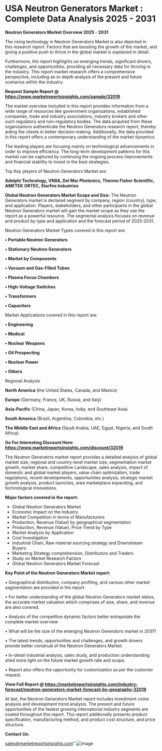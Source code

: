  # USA Neutron Generators Market : Complete Data Analysis 2025 - 2031

<Strong> Neutron Generators Market Overview 2025 - 2031</strong>

The rising technology in Neutron Generators Market is also depicted in this research report. Factors that are boosting the growth of the market, and giving a positive push to thrive in the global market is explained in detail.

Furthermore, the report highlights on emerging trends, significant drivers, challenges, and opportunities, providing all necessary data for thriving in the industry. This report market research offers a comprehensive perspective, including an in-depth analysis of the present and future scenarios within the industry.

<strong>Request Sample Report @ <a href=https://www.marketreportsinsights.com/sample/32019>https://www.marketreportsinsights.com/sample/32019</a></strong>

The market overview included in this report provides information from a wide range of resources like government organizations, established companies, trade and industry associations, industry brokers and other such regulatory and non-regulatory bodies. The data acquired from these organizations authenticate the Neutron Generators research report, thereby aiding the clients in better decision making. Additionally, the data provided in this report offers a contemporary understanding of the market dynamics.

The leading players are focusing mainly on technological advancements in order to improve efficiency. The long-term development patterns for this market can be captured by continuing the ongoing process improvements and financial stability to invest in the best strategies.

Top Key players of Neutron Generators Market are:

<strong>Adelphi Technology, VNIIA, Del Mar Photonics, Thermo Fisher Scientific, AMETEK ORTEC, Starfire Industries</strong>

<strong><b>Global Neutron Generators Market Scope and Size:</b></strong>
The Neutron Generators market is declared segment by company, region (country), type, and application. Players, stakeholders, and other participants in the global Neutron Generators market will gain the market scope as they use the report as a powerful resource. The segmental analysis focuses on revenue and product by type and application and the forecast period of 2025-2031.

Neutron Generators Market Types covered in this report are:

<strong>• Portable Neutron Generators

• Stationary Neutron Generators

• Market by Components

• Vacuum and Gas-Filled Tubes

• Plasma Focus Chambers

• High-Voltage Switches

• Transformers

• Capacitors</strong>

Market Applications covered in this report are:

<strong>• Engineering

• Medical

• Nuclear Weapons

• Oil Prospecting

• Nuclear Power

• Others</strong> 

Regional Analysis

<strong>North America</strong> (the United States, Canada, and Mexico)

<strong>Europe</strong> (Germany, France, UK, Russia, and Italy)

<strong>Asia-Pacific</strong> (China, Japan, Korea, India, and Southeast Asia)

<strong>South America</strong> (Brazil, Argentina, Colombia, etc.)

<strong>The Middle East and Africa</strong> (Saudi Arabia, UAE, Egypt, Nigeria, and South Africa)

<strong>Go For Interesting Discount Here: <a href=https://www.marketreportsinsights.com/discount/32019>https://www.marketreportsinsights.com/discount/32019</a></strong>

The Neutron Generators market report provides a detailed analysis of global market size, regional and country-level market size, segmentation market growth, market share, competitive Landscape, sales analysis, impact of domestic and global market players, value chain optimization, trade regulations, recent developments, opportunities analysis, strategic market growth analysis, product launches, area marketplace expanding, and technological innovations.

<strong><b>Major factors covered in the report:</b></strong>
<ul>
  <li>Global Neutron Generators Market </li>
  <li>Economic Impact on the Industry</li>
  <li>Market Competition in terms of Manufacturers</li>
  <li>Production, Revenue (Value) by geographical segmentation</li>
  <li>Production, Revenue (Value), Price Trend by Type</li>
  <li>Market Analysis by Application</li>
  <li>Cost Investigation</li>
  <li>Industrial Chain, Raw material sourcing strategy and Downstream Buyers</li>
  <li>Marketing Strategy comprehension, Distributors and Traders</li>
  <li>Study on Market Research Factors</li>
  <li>Global Neutron Generators Market Forecast</li>
</ul>

<strong><b>Key Point of the Neutron Generators Market report:</b></strong>

• Geographical distribution, company profiling, and various other market segmentation are provided in the report.

• For better understanding of the global Neutron Generators market status, the accurate market valuation which comprises of size, share, and revenue are also covered.

• Analysis of the competitive dynamic factors better extrapolate the complete market overview

• What will be the size of the emerging Neutron Generators market in 2031?

• The latest trends, opportunities and challenges, and growth drivers provide better construal of the Neutron Generators Market.

• In-detail industrial analysis, sales study, and production understanding shed more light on the future market growth rate and scope.

• Report also offers the opportunity for customization as per the customer request.

<strong><b>View Full Report @ <a href=https://marketreportsinsights.com/industry-forecast/neutron-generators-market-forecast-by-geography-32019>https://marketreportsinsights.com/industry-forecast/neutron-generators-market-forecast-by-geography-32019</a></b></strong>


At last, the Neutron Generators Market report includes investment come analysis and development trend analysis. The present and future opportunities of the fastest growing international industry segments are coated throughout this report. This report additionally presents product specification, manufacturing method, and product cost structure, and price structure.

<strong>Contact Us:</strong>

sales@marketreportsinsights.com"
![image](https://github.com/user-attachments/assets/319810d7-382b-48e2-a37b-6ace8212224c)

